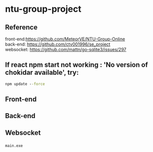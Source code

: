 # ntu-group-project


## Reference

front-end:https://github.com/MeteorVE/NTU-Group-Online  
back-end: https://github.com/cty001996/se_project  
websocket: https://github.com/mattn/go-sqlite3/issues/297  

## If react npm start not working : 'No version of chokidar available', try:
```cmd
npm update --force
```

## Front-end

## Back-end

## Websocket
### 

```cmd
main.exe
```
